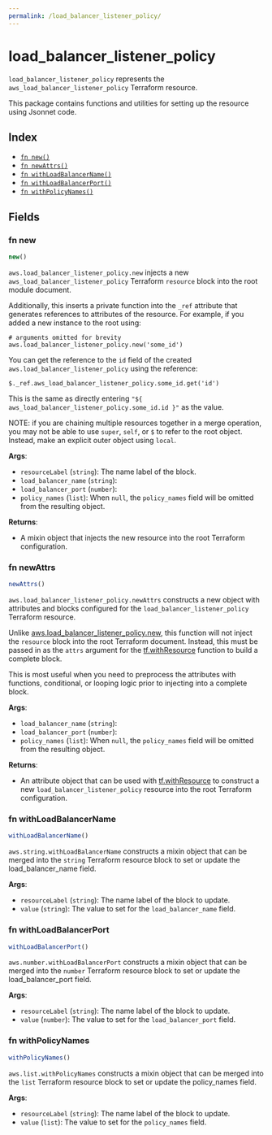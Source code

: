 ```yaml
---
permalink: /load_balancer_listener_policy/
---
```


# load_balancer_listener_policy

`load_balancer_listener_policy` represents the `aws_load_balancer_listener_policy` Terraform resource.



This package contains functions and utilities for setting up the resource using Jsonnet code.


## Index

* [`fn new()`](#fn-new)
* [`fn newAttrs()`](#fn-newattrs)
* [`fn withLoadBalancerName()`](#fn-withloadbalancername)
* [`fn withLoadBalancerPort()`](#fn-withloadbalancerport)
* [`fn withPolicyNames()`](#fn-withpolicynames)

## Fields

### fn new

```ts
new()
```


`aws.load_balancer_listener_policy.new` injects a new `aws_load_balancer_listener_policy` Terraform `resource`
block into the root module document.

Additionally, this inserts a private function into the `_ref` attribute that generates references to attributes of the
resource. For example, if you added a new instance to the root using:

    # arguments omitted for brevity
    aws.load_balancer_listener_policy.new('some_id')

You can get the reference to the `id` field of the created `aws.load_balancer_listener_policy` using the reference:

    $._ref.aws_load_balancer_listener_policy.some_id.get('id')

This is the same as directly entering `"${ aws_load_balancer_listener_policy.some_id.id }"` as the value.

NOTE: if you are chaining multiple resources together in a merge operation, you may not be able to use `super`, `self`,
or `$` to refer to the root object. Instead, make an explicit outer object using `local`.

**Args**:
  - `resourceLabel` (`string`): The name label of the block.
  - `load_balancer_name` (`string`): 
  - `load_balancer_port` (`number`): 
  - `policy_names` (`list`):  When `null`, the `policy_names` field will be omitted from the resulting object.

**Returns**:
- A mixin object that injects the new resource into the root Terraform configuration.


### fn newAttrs

```ts
newAttrs()
```


`aws.load_balancer_listener_policy.newAttrs` constructs a new object with attributes and blocks configured for the `load_balancer_listener_policy`
Terraform resource.

Unlike [aws.load_balancer_listener_policy.new](#fn-load_balancer_listener_policynew), this function will not inject the `resource`
block into the root Terraform document. Instead, this must be passed in as the `attrs` argument for the
[tf.withResource](https://github.com/tf-libsonnet/core/tree/main/docs#fn-withresource) function to build a complete block.

This is most useful when you need to preprocess the attributes with functions, conditional, or looping logic prior to
injecting into a complete block.

**Args**:
  - `load_balancer_name` (`string`): 
  - `load_balancer_port` (`number`): 
  - `policy_names` (`list`):  When `null`, the `policy_names` field will be omitted from the resulting object.

**Returns**:
  - An attribute object that can be used with [tf.withResource](https://github.com/tf-libsonnet/core/tree/main/docs#fn-withresource) to construct a new `load_balancer_listener_policy` resource into the root Terraform configuration.


### fn withLoadBalancerName

```ts
withLoadBalancerName()
```

`aws.string.withLoadBalancerName` constructs a mixin object that can be merged into the `string`
Terraform resource block to set or update the load_balancer_name field.



**Args**:
  - `resourceLabel` (`string`): The name label of the block to update.
  - `value` (`string`): The value to set for the `load_balancer_name` field.


### fn withLoadBalancerPort

```ts
withLoadBalancerPort()
```

`aws.number.withLoadBalancerPort` constructs a mixin object that can be merged into the `number`
Terraform resource block to set or update the load_balancer_port field.



**Args**:
  - `resourceLabel` (`string`): The name label of the block to update.
  - `value` (`number`): The value to set for the `load_balancer_port` field.


### fn withPolicyNames

```ts
withPolicyNames()
```

`aws.list.withPolicyNames` constructs a mixin object that can be merged into the `list`
Terraform resource block to set or update the policy_names field.



**Args**:
  - `resourceLabel` (`string`): The name label of the block to update.
  - `value` (`list`): The value to set for the `policy_names` field.
